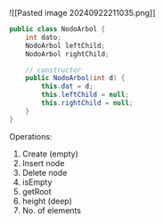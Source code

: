 ![[Pasted image 20240922211035.png]]

```java
public class NodoArbol {
	int dato;
	NodoArbol leftChild;
	NodoArbol rightChild;

	// constructor
	public NodoArbol(int d) {
		this.dat = d;
		this.leftChild = null;
		this.rightChild = null;
	}
}
```

Operations:
1. Create (empty)
2. Insert node
3. Delete node
4. isEmpty
5. getRoot
6. height (deep)
7. No. of elements

